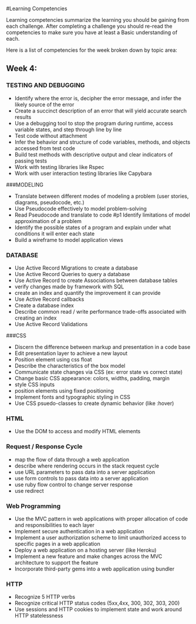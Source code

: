 #Learning Competencies

Learning competencies summarize the learning you should be gaining from each challenge.  After completing a challenge you should re-read the competencies to make sure you have at least a Basic understanding of each.  

Here is a list of competencies for the week broken down by topic area: 

## Week 4:

### TESTING AND DEBUGGING

* Identify where the error is, decipher the error message, and infer the likely source of the error 
* Create a succinct description of an error that will yield accurate search results 
* Use a debugging tool to stop the program during runtime, access variable states, and step through line by line 
* Test code without attachment
* Infer the behavior and structure of code variables, methods, and objects accessed from test code 
* Build test methods with descriptive output and clear indicators of passing tests 
* Work with testing libraries like Rspec 
* Work with user interaction testing libraries like Capybara

###MODELING

* Translate between different modes of modeling a problem (user stories, diagrams, pseudocode, etc.) 
* Use Pseudocode effectively to model problem-solving
* Read Pseudocode and translate to code #p1
Identify limitations of model approximation of a problem
* Identify the possible states of a program and explain under what conditions it will enter each state
* Build a wireframe to model application views

### DATABASE

* Use Active Record Migrations to create a database
* Use Active Record Queries to query a database  
* Use Active Record to create Associations between database tables  
* verify changes made by framework with SQL 
* create an index and quantify the improvement it can provide 
* Use Active Record callbacks 
* Create a database index 
* Describe common read / write performance trade-offs associated with creating an index 
* Use Active Record Validations 


###CSS

* Discern the difference between markup and presentation in a code base 
* Edit presentation layer to achieve a new layout 
* Position element using css float 
* Describe the characteristics of the box model 
* Communicate state changes via CSS (ex: error state vs correct state) 
* Change basic CSS appearance: colors, widths, padding, margin 
* style CSS inputs 
* position elements using fixed positioning
* Implement fonts and typographic styling in CSS
* Use CSS psuedo-classes to create dynamic behavior (like :hover)


### HTML

* Use the DOM to access and modify HTML elements

### Request / Response Cycle

* map the flow of data through a web application
* describe where rendering occurs in the stack request cycle
* use URL parameters to pass data into a server application
* use form controls to pass data into a server application
* use ruby flow control to change server response
* use redirect


### Web Programming

* Use the MVC pattern in web applications with proper allocation of code and responsibilities to each layer
* Implement secure authentication in a web application
* Implement a user authorization scheme to limit unauthorized access to specific pages in a web application 
* Deploy a web application on a hosting server (like Heroku)
* Implement a new feature and make changes across the MVC architecture to support the feature
* Incorporate third-party gems into a web application using bundler

### HTTP

* Recognize 5 HTTP verbs
* Recognize critical HTTP status codes (5xx,4xx, 300, 302, 303, 200)
* Use sessions and HTTP cookies to implement state and work around HTTP statelessness

